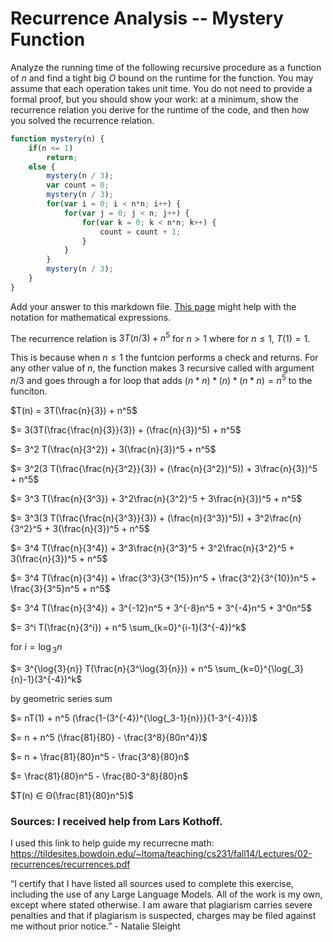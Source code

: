 # Recurrence Analysis -- Mystery Function

Analyze the running time of the following recursive procedure as a function of
$n$ and find a tight big $O$ bound on the runtime for the function. You may
assume that each operation takes unit time. You do not need to provide a formal
proof, but you should show your work: at a minimum, show the recurrence relation
you derive for the runtime of the code, and then how you solved the recurrence
relation.

```javascript
function mystery(n) {
    if(n <= 1)
        return;
    else {
        mystery(n / 3);
        var count = 0;
        mystery(n / 3);
        for(var i = 0; i < n*n; i++) {
            for(var j = 0; j < n; j++) {
                for(var k = 0; k < n*n; k++) {
                    count = count + 1;
                }
            }
        }
        mystery(n / 3);
    }
}
```


Add your answer to this markdown file. [This
page](https://docs.github.com/en/get-started/writing-on-github/working-with-advanced-formatting/writing-mathematical-expressions)
might help with the notation for mathematical expressions.


The recurrence relation is $3T(n/3) + n^5$ for $n > 1$ where for $n ≤ 1$, $T(1) = 1$.

This is because when $n ≤ 1$ the funtcion performs a check and returns. For any other value of $n$, the function makes 3 recursive called with argument $n/3$ and goes through 
a for loop that adds $(n* n) * (n) * (n*n) = n^5$ to the funciton.

$T(n) = 3T(\frac{n}{3}) + n^5$

$= 3(3T(\frac{\frac{n}{3}}{3}) + (\frac{n}{3})^5) + n^5$

$= 3^2 T(\frac{n}{3^2}) + 3(\frac{n}{3})^5 + n^5$

$= 3^2(3 T(\frac{\frac{n}{3^2}}{3}) + (\frac{n}{3^2})^5)) + 3\frac{n}{3})^5 + n^5$

$= 3^3 T(\frac{n}{3^3}) + 3^2\frac{n}{3^2}^5 + 3\frac{n}{3})^5 + n^5$

$= 3^3(3 T(\frac{\frac{n}{3^3}}{3}) + (\frac{n}{3^3})^5)) + 3^2\frac{n}{3^2}^5 + 3(\frac{n}{3})^5 + n^5$

$= 3^4 T(\frac{n}{3^4}) + 3^3\frac{n}{3^3}^5 + 3^2\frac{n}{3^2}^5 + 3(\frac{n}{3})^5 + n^5$

$= 3^4 T(\frac{n}{3^4}) + \frac{3^3}{3^{15}}n^5 + \frac{3^2}{3^{10}}n^5 + \frac{3}{3^5}n^5 + n^5$

$= 3^4 T(\frac{n}{3^4}) + 3^{-12}n^5 + 3^{-8}n^5 + 3^{-4}n^5 + 3^0n^5$

$= 3^i T(\frac{n}{3^i}) + n^5 \sum_{k=0}^{i-1}(3^{-4})^k$
    
for $i = \log{_3}{n}$

$= 3^{\log{3}{n}} T(\frac{n}{3^\log{3}{n}}) + n^5 \sum_{k=0}^{\log{_3}{n}-1}(3^{-4})^k$

by geometric series sum

$= nT(1) + n^5 (\frac{1-(3^{-4})^{\log{_3-1}{n}}}{1-3^{-4}})$

$= n + n^5 (\frac{81}{80} - \frac{3^8}{80n^4})$

$= n + \frac{81}{80}n^5 - \frac{3^8}{80}n$

$= \frac{81}{80}n^5 - \frac{80-3^8}{80}n$

$T(n) ∈ Θ(\frac{81}{80}n^5)$

### Sources: I received help from Lars Kothoff.

I used this link to help guide my recurrecne math: https://tildesites.bowdoin.edu/~ltoma/teaching/cs231/fall14/Lectures/02-recurrences/recurrences.pdf 

“I certify that I have listed all sources used to complete this exercise, including the use of any Large Language Models. All of the work is my own, except where stated otherwise. I am aware that plagiarism carries severe penalties and that if plagiarism is suspected, charges may be filed against me without prior notice.” - Natalie Sleight 

